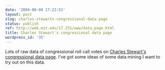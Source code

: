 ```yaml
---
date: '2004-08-04 17:22:51'
layout: post
slug: charles-stewarts-congressional-data-page
status: publish
ref: http://web.mit.edu/17.251/www/data_page.html
title: Charles Stewart's congressional data page
wordpress_id: '35'
---
```


Lots of raw data of congressional roll call votes on [Charles Stewart's congressional data page](http://web.mit.edu/17.251/www/data_page.html).  I've got some ideas of some data mining I want to try out on this data.
